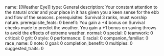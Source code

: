 name: [[Weather Eye]]
type: General
description: Your constant attention to the natural order and your place in it has given you a keen sense for the ebb and flow of the seasons.
prerequisites: Survival 3 ranks, must worship nature.
prerequisite_feats: 0
benefit: You gain a +4 bonus on Survival checks made to predict the weather. You gain a +1 bonus on saving throws to avoid the effects of extreme weather.
normal: 0
special: 0
teamwork: 0
critical: 0
grit: 0
style: 0
performance: 0
racial: 0
companion_familiar: 0
race_name: 0
note: 0
goal: 0
completion_benefit: 0
multiples: 0
suggested_traits: 0
